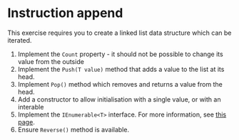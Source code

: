 # Instruction append

This exercise requires you to create a linked list data structure which can be iterated. 

1. Implement the `Count` property - it should not be possible to change its value from the outside
2. Implement the `Push(T value)` method that adds a value to the list at its head. 
3. Implement `Pop()` method which removes and returns a value from the head. 
4. Add a constructor to allow initialisation with a single value, or with an interable
5. Implement the `IEnumerable<T>` interface. For more information, see [this page](https://docs.microsoft.com/en-us/dotnet/api/system.collections.generic.ienumerable-1).
6. Ensure `Reverse()` method is available. 
